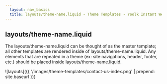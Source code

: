 ```yaml
---
  layout: nav_basics
  title: layouts/theme-name.liquid - Theme Templates - Yoolk Instant Website Themes
---
```


<h2 class="section-title">layouts/theme-name.liquid</h2>

The layouts/theme-name.liquid can be thought of as the master template; all other templates are rendered inside of layouts/theme-name.liquid. Any elements that are repeated in a theme (ex: site navigations, header, footer, etc.) should be placed inside layouts/theme-name.liquid.

![layouts]({{ '/images/theme-templates/contact-us-index.png' | prepend: site.baseurl }})
